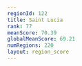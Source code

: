 ```yaml
---
regionId: 122
title: Saint Lucia
rank: 77
meanScore: 70.39
globalMeanScore: 69.21
numRegions: 220
layout: region_score
---
```

